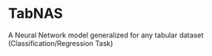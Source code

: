 # TabNAS
A Neural Network model generalized for any tabular dataset (Classification/Regression Task)
